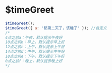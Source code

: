 # $timeGreet

<ContainerBox title="介绍">
<template #desc>
给在网站登录的用户整一个根据时间问候
</template>
</ContainerBox>

<ContainerBox title="基础用法">
<template #desc>
可自定义问候语
</template>

```js
$timeGreet();
$timeGreet({ a: '都第二天了，该睡了' }); //自定义
/*
4点之前a：午夜，默认提示午夜好
10点之前b：早上，默认提示早上好
12点之前c：上午，默认提示上午好
14点之前d：中午，默认提示中午好
18点之前e：下午，默认提示下午好
0点之前f：晚上，默认提示晚上好
*/
```

<ShowCode>
<template #codes>

```js
export function $timeGreet(greet = {}) {
  const { a = '午夜好', b = '早上好', c = '上午好', d = '中午好', e = '下午好', f = '晚上好' } = greet;
  const now = new Date().getHours();
  return now < 4 ? a : now < 10 ? b : now < 12 ? c : now < 14 ? d : now < 18 ? e : f;
}
```

</template>
</ShowCode>
</ContainerBox>
